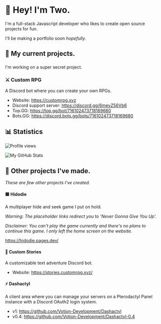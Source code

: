 # 👋 Hey! I'm Two.

I'm a full-stack Javascript developer who likes to create open source projects for fun.

I'll be making a portfolio soon *hopefully*.

## 📌 My current projects.

### 

I'm working on a super secret project.

### ⚔️ Custom RPG

A Discord bot where you can create your own RPGs.

- Website: https://customrpg.xyz
- Discord support server: https://discord.gg/6meyZ56Vb6
- Top.GG: https://top.gg/bot/716102473718169680
- Bots.GG: https://discord.bots.gg/bots/716102473718169680

## 📊 Statistics

![Profile views](https://komarev.com/ghpvc/?username=real2two)

![My GitHub Stats](https://github-readme-stats.vercel.app/api?username=real2two&show_icons=true&theme=dark)

## 📂 Other projects I've made.

*These are few other projects I've created.*

#### 🟨 Hidodie

A multiplayer hide and seek game I put on hold.

*Warning: The placeholder links redirect you to 'Never Gonna Give You Up'.*

*Disclaimer: You can't play the game currently and there's no plans to continue this game. I only left the home screen on the website.*

https://hidodie.pages.dev/

#### 📜 Custom Stories

A customizable text adventure Discord bot.

- Website: https://stories.customrpg.xyz/

#### ⚡ Dashactyl

A client area where you can manage your servers on a Pterodactyl Panel instance with a Discord OAuth2 login system.

- v1: https://github.com/Votion-Development/Dashactyl
- v0.4: https://github.com/Votion-Development/Dashactyl-0.4
